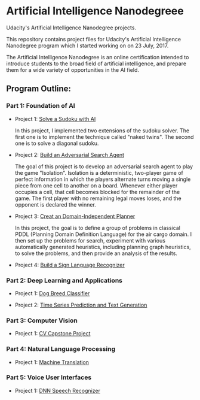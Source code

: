 # Artificial Intelligence Nanodegreee
Udacity's Artificial Intelligence Nanodegree projects.

This repository contains project files for Udacity's Artificial Intelligence Nanodegree program which I started working on on 23 July, 2017.

The Artificial Intelligence Nanodegree is an online certification intended to introduce students to the broad field of artificial intelligence, and prepare them for a wide variety of opportunities in the AI field.


## Program Outline:

### Part 1: Foundation of AI 

- Project 1: [Solve a Sudoku with AI](https://github.com/wzding/Artificial_Intelligence_Nanodegree/tree/master/Sudoku)

  In this project, I implemented two extensions of the sudoku solver. The first one is to implement the technique called "naked twins". The second one is to solve a diagonal sudoku.

- Project 2: [Build an Adversarial Search Agent](https://github.com/wzding/Artificial_Intelligence_Nanodegree/tree/master/AIND-Isolation)

  The goal of this project is to develop an adversarial search agent to play the game "Isolation". Isolation is a deterministic, two-player game of perfect information in which the players alternate turns moving a single piece from one cell to another on a board. Whenever either player occupies a cell, that cell becomes blocked for the remainder of the game. The first player with no remaining legal moves loses, and the opponent is declared the winner.

- Project 3: [Creat an Domain-Independent Planner](https://github.com/wzding/Artificial_Intelligence_Nanodegree/tree/master/AIND-Planning)

  In this project, the goal is to define a group of problems in classical PDDL (Planning Domain Definition Language) for the air cargo domain. I then set up the problems for search, experiment with various automatically generated heuristics, including planning graph heuristics, to solve the problems, and then provide an analysis of the results.
  
- Project 4: [Build a Sign Language Recognizer](https://github.com/wzding/Artificial_Intelligence_Nanodegree/tree/master/AIND-Recognizer)

### Part 2: Deep Learning and Applications

- Project 1: [Dog Breed Classifier]()

- Project 2: [Time Series Prediction and Text Generation]()

### Part 3: Computer Vision

- Project 1: [CV Capstone Project]()

### Part 4: Natural Language Processing

- Project 1: [Machine Translation]()

### Part 5: Voice User Interfaces

- Project 1: [DNN Speech Recognizer]()
